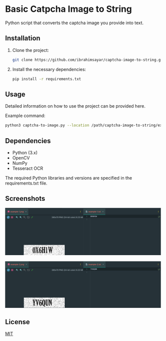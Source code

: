 # Basic Catpcha Image to String

Python script that converts the captcha image you provide into text.

## Installation

1. Clone the project:
    ```bash
    git clone https://github.com/ibrahimsayar/captcha-image-to-string.git
    ```
2. Install the necessary dependencies:
    ```bash
    pip install -r requirements.txt
    ```

## Usage

Detailed information on how to use the project can be provided here.

Example command:

```bash
python3 captcha-to-image.py --location /path/captcha-image-to-string/example-1.png
```

## Dependencies

- Python (3.x)
- OpenCV
- NumPy
- Tesseract OCR

The required Python libraries and versions are specified in the requirements.txt file.

## Screenshots

![Example 1](https://github.com/ibrahimsayar/captcha-image-to-string/blob/main/images/example-1-print.png?raw=true)
<br><br>
![Example 2](https://github.com/ibrahimsayar/captcha-image-to-string/blob/main/images/example-2-print.png?raw=true)

## License

[MIT](https://choosealicense.com/licenses/mit/)
